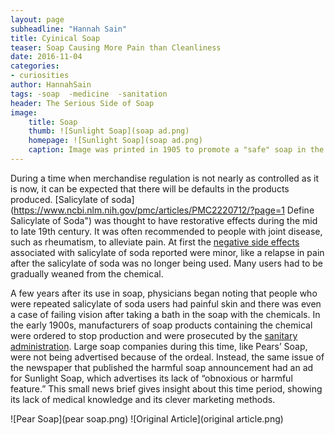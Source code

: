 ```yaml
---
layout: page
subheadline: "Hannah Sain"
title: Cyinical Soap
teaser: Soap Causing More Pain than Cleanliness
date: 2016-11-04
categories:
- curiosities
author: HannahSain
tags: -soap  -medicine  -sanitation
header: The Serious Side of Soap
image:
    title: Soap
    thumb: ![Sunlight Soap](soap ad.png)
    homepage: ![Sunlight Soap](soap ad.png)
    caption: Image was printed in 1905 to promote a "safe" soap in the same newspaper issue that mentioned harmful soap products.
---
```

    
During a time when merchandise regulation is not nearly as controlled as it is now, it can be expected that there will be defaults in the products produced. [Salicylate of soda](https://www.ncbi.nlm.nih.gov/pmc/articles/PMC2220712/?page=1 Define Salicylate of Soda") was thought to have restorative effects during the mid to late 19th century. It was often recommended to people with joint disease, such as rheumatism, to alleviate pain.  At first the [negative side effects](https://www.ncbi.nlm.nih.gov/pmc/articles/PMC1322509/?page=7) associated with salicylate of soda reported were minor, like a relapse in pain after the salicylate of soda was no longer being used. Many users had to be gradually weaned from the chemical. 


A few years after its use in soap, physicians began noting that people who were repeated salicylate of soda users had painful skin and there was even a case of failing vision after taking a bath in the soap with the chemicals. In the early 1900s, manufacturers of soap products containing the chemical were ordered to stop production and were prosecuted by the [sanitary administration](https://books.google.com/books?id=5a-Uc3NJuPUC&pg=PA206&lpg=PA206&dq=1905+egyptian+sanitary+administration&source=bl&ots=pGXkko-vu3&sig=P6WCUO4P1BmN_u7Zm8Ny2nSY3Dc&hl=en&sa=X&ved=0ahUKEwi60p_rs4zQAhWSZiYKHXwdDTMQ6AEIHTAA#v=onepage&q=1905%20egyptian%20sanitary%20administration&f=false). Large soap companies during this time, like Pears’ Soap, were not being advertised because of the ordeal. Instead, the same issue of the newspaper that published the harmful soap announcement had an ad for Sunlight Soap, which advertises its lack of “obnoxious or harmful feature.” This small news brief gives insight about this time period, showing its lack of medical knowledge and its clever marketing methods. 
    
 ![Pear Soap](pear soap.png)
 ![Original Article](original article.png)
    
